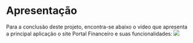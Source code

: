 # Apresentação

Para a conclusão deste projeto, encontra-se abaixo o vídeo que apresenta a principal aplicação o site Portal Financeiro e suas funcionalidades:
<img src="img/Portal Financeiro.mp4">


